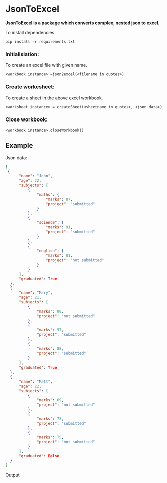 # JsonToExcel

**JsonToExcel is a package which converts complex, nested json to excel.**

To install dependencies

`pip install -r requirements.txt`

### Initialisiation:
  To create an excel file with given name.
  
  `<workbook instance> =json2excel(<filename in quotes>)`
  
### Create workesheet:
  To create a sheet in the above excel workbook.
  
  `<worksheet instance> = createSheet(<sheetname in quotes>, <json data>)`
  
### Close workbook:
  `<workbook instance>.closeWorkbook()`
  
## Example
  Json data:
  
  ```json
  [
   {
        "name": "John",
        "age": 22,
        "subjects": [
            {
                "maths": {
                    "marks": 87,
                    "project": "submitted"
                }
            },
            {
                "science": {
                    "marks": 91,
                    "project": "submitted"
                }
            },
            {
                "english": {
                    "marks": 81,
                    "project": "not submitted"
                }
            }
        ],
        "graduated": True
    },
    {
        "name": "Mary",
        "age": 21,
        "subjects": [
            {
                "marks": 80,
                "project": "not submitted"
            },
            {
                "marks": 97,
                "project": "submitted"
            },
            {
                "marks": 88,
                "project": "submitted"
            }
        ],
        "graduated": True
    },
    {
        "name": "Matt",
        "age": 22,
        "subjects": [
            {
                "marks": 69,
                "project": "not submitted"
            },
            {
                "marks": 73,
                "project": "submitted"
            },
            {
                "marks": 75,
                "project": "not submitted"
            }
        ],
        "graduated": False
    }
]
```

Output

